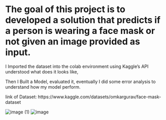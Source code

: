 # The goal of this project is to developed a solution that predicts if a person is wearing a face mask or not given an image provided as input.
I Imported the dataset into the colab environment using Kaggle’s API
understood what does it looks like, </p> Then I Built a Model, evaluated it, eventually I did some error analysis to understand how my model perform.
</p>link of Dataset: https://www.kaggle.com/datasets/omkargurav/face-mask-dataset

![image (1)](https://github.com/AYassin01/Mask-Detection-Using-CNNs/assets/106158907/5d914477-682c-4c2d-9927-b8f9fedf3488)
![image](https://github.com/AYassin01/Mask-Detection-Using-CNNs/assets/106158907/06519905-0f4c-4a0c-b705-6c41b4b574bf)
